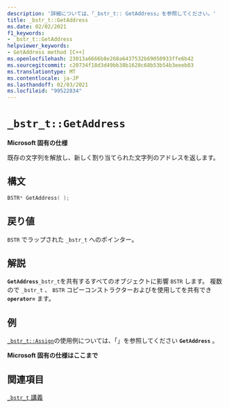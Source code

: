 ```yaml
---
description: '詳細については、「_bstr_t:: GetAddress」を参照してください。'
title: _bstr_t::GetAddress
ms.date: 02/02/2021
f1_keywords:
- _bstr_t::GetAddress
helpviewer_keywords:
- GetAddress method [C++]
ms.openlocfilehash: 23013a6666b8e268a6437532b69050933ffe6b42
ms.sourcegitcommit: c20734f18d3d49bb38b1628c68b53b54b3eeeb03
ms.translationtype: MT
ms.contentlocale: ja-JP
ms.lasthandoff: 02/03/2021
ms.locfileid: "99522834"
---
```

# `_bstr_t::GetAddress`

**Microsoft 固有の仕様**

既存の文字列を解放し、新しく割り当てられた文字列のアドレスを返します。

## <a name="syntax"></a>構文

```cpp
BSTR* GetAddress( );
```

## <a name="return-value"></a>戻り値

`BSTR` でラップされた `_bstr_t` へのポインター。

## <a name="remarks"></a>解説

**`GetAddress`**`_bstr_t`を共有するすべてのオブジェクトに影響 `BSTR` します。 複数ので `_bstr_t` 、 `BSTR` コピーコンストラクターおよびを使用してを共有でき **`operator=`** ます。

## <a name="example"></a>例

[`_bstr_t::Assign`](../cpp/bstr-t-assign.md)の使用例については、「」を参照してください **`GetAddress`** 。

**Microsoft 固有の仕様はここまで**

## <a name="see-also"></a>関連項目

[`_bstr_t` 講義](../cpp/bstr-t-class.md)